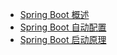 + [Spring Boot 概述](/basic/backend/spring-boot/1_spring_boot_overview.md)
+ [Spring Boot 自动配置](/basic/backend/spring-boot/2_spring_boot_autoconfig.md)
+ [Spring Boot 启动原理](/basic/backend/spring-boot/3_spring_boot_startup.md)


